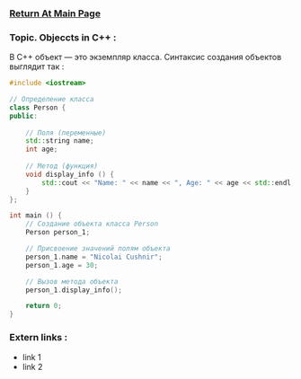 ### [Return At Main Page](../README.md)

### Topic. Objeccts in C++ :
В C++ объект — это экземпляр класса. Синтаксис создания объектов выглядит так :
```C++
#include <iostream>

// Определение класса
class Person {
public:
	
	// Поля (переменные)
	std::string name;
	int age;
	
	// Метод (функция)
	void display_info () {
		std::cout << "Name: " << name << ", Age: " << age << std::endl; 
	}
};

int main () {
	// Создание объекта класса Person
	Person person_1;

	// Присвоение значений полям объекта
	person_1.name = "Nicolai Cushnir";
	person_1.age = 30;

	// Вызов метода объекта
    person_1.display_info();

    return 0;
}

```

### Extern links :
* link 1
* link 2
